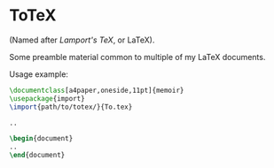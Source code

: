 # ToTeX

(Named after _Lamport's TeX_, or LaTeX).

Some preamble material common to multiple of my LaTeX documents.

Usage example:
```tex
\documentclass[a4paper,oneside,11pt]{memoir}
\usepackage{import}
\import{path/to/totex/}{To.tex}

..

\begin{document}
..
\end{document}
```
